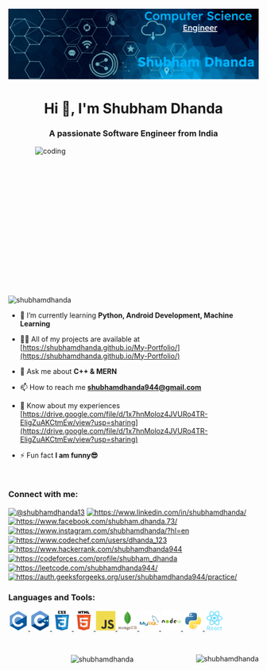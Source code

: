 ![logo](https://github.com/ShubhamDhanda/ShubhamDhanda/blob/main/ShubhamBanner.png)
<h1 align="center">Hi 👋, I'm Shubham Dhanda</h1>
<h3 align="center">A passionate Software Engineer from India</h3>

<img align="right" alt="coding" width="450" height="300" src="https://media3.giphy.com/media/RbDKaczqWovIugyJmW/200.gif">

<p align="left"> <img src="https://komarev.com/ghpvc/?username=shubhamdhanda&label=Profile%20views&color=0e75b6&style=flat" alt="shubhamdhanda" /> </p>

- 🌱 I’m currently learning **Python, Android Development, Machine Learning**

- 👨‍💻 All of my projects are available at [https://shubhamdhanda.github.io/My-Portfolio/](https://shubhamdhanda.github.io/My-Portfolio/)

- 💬 Ask me about **C++ & MERN**

- 📫 How to reach me **shubhamdhanda944@gmail.com**

- 📄 Know about my experiences [https://drive.google.com/file/d/1x7hnMoloz4JVURo4TR-EligZuAKCtmEw/view?usp=sharing](https://drive.google.com/file/d/1x7hnMoloz4JVURo4TR-EligZuAKCtmEw/view?usp=sharing)

- ⚡ Fun fact **I am funny😎**
<br/>
<h3 align="left">Connect with me:</h3>
<p align="left">
<a href="https://twitter.com/@shubhamdhanda13" target="blank"><img align="center" src="https://raw.githubusercontent.com/rahuldkjain/github-profile-readme-generator/master/src/images/icons/Social/twitter.svg" alt="@shubhamdhanda13" height="30" width="40" /></a>
<a href="https://linkedin.com/in/https://www.linkedin.com/in/shubhamdhanda/" target="blank"><img align="center" src="https://raw.githubusercontent.com/rahuldkjain/github-profile-readme-generator/master/src/images/icons/Social/linked-in-alt.svg" alt="https://www.linkedin.com/in/shubhamdhanda/" height="30" width="40" /></a>
<a href="https://fb.com/https://www.facebook.com/shubham.dhanda.73/" target="blank"><img align="center" src="https://raw.githubusercontent.com/rahuldkjain/github-profile-readme-generator/master/src/images/icons/Social/facebook.svg" alt="https://www.facebook.com/shubham.dhanda.73/" height="30" width="40" /></a>
<a href="https://instagram.com/https://www.instagram.com/shubhamdhanda/?hl=en" target="blank"><img align="center" src="https://raw.githubusercontent.com/rahuldkjain/github-profile-readme-generator/master/src/images/icons/Social/instagram.svg" alt="https://www.instagram.com/shubhamdhanda/?hl=en" height="30" width="40" /></a>
<a href="https://www.codechef.com/users/https://www.codechef.com/users/dhanda_123" target="blank"><img align="center" src="https://cdn.jsdelivr.net/npm/simple-icons@3.1.0/icons/codechef.svg" alt="https://www.codechef.com/users/dhanda_123" height="30" width="40" /></a>
<a href="https://www.hackerrank.com/https://www.hackerrank.com/shubhamdhanda944" target="blank"><img align="center" src="https://raw.githubusercontent.com/rahuldkjain/github-profile-readme-generator/master/src/images/icons/Social/hackerrank.svg" alt="https://www.hackerrank.com/shubhamdhanda944" height="30" width="40" /></a>
<a href="https://codeforces.com/profile/https://codeforces.com/profile/shubham_dhanda" target="blank"><img align="center" src="https://raw.githubusercontent.com/rahuldkjain/github-profile-readme-generator/master/src/images/icons/Social/codeforces.svg" alt="https://codeforces.com/profile/shubham_dhanda" height="30" width="40" /></a>
<a href="https://www.leetcode.com/https://leetcode.com/shubhamdhanda944/" target="blank"><img align="center" src="https://raw.githubusercontent.com/rahuldkjain/github-profile-readme-generator/master/src/images/icons/Social/leet-code.svg" alt="https://leetcode.com/shubhamdhanda944/" height="30" width="40" /></a>
<a href="https://auth.geeksforgeeks.org/user/https://auth.geeksforgeeks.org/user/shubhamdhanda944/practice/" target="blank"><img align="center" src="https://raw.githubusercontent.com/rahuldkjain/github-profile-readme-generator/master/src/images/icons/Social/geeks-for-geeks.svg" alt="https://auth.geeksforgeeks.org/user/shubhamdhanda944/practice/" height="30" width="40" /></a>
</p>
<h3 align="left">Languages and Tools:</h3>
<p align="left"> <a href="https://www.cprogramming.com/" target="_blank" rel="noreferrer"> <img src="https://raw.githubusercontent.com/devicons/devicon/master/icons/c/c-original.svg" alt="c" width="40" height="40"/> </a> <a href="https://www.w3schools.com/cpp/" target="_blank" rel="noreferrer"> <img src="https://raw.githubusercontent.com/devicons/devicon/master/icons/cplusplus/cplusplus-original.svg" alt="cplusplus" width="40" height="40"/> </a> <a href="https://www.w3schools.com/css/" target="_blank" rel="noreferrer"> <img src="https://raw.githubusercontent.com/devicons/devicon/master/icons/css3/css3-original-wordmark.svg" alt="css3" width="40" height="40"/> </a> <a href="https://www.w3.org/html/" target="_blank" rel="noreferrer"> <img src="https://raw.githubusercontent.com/devicons/devicon/master/icons/html5/html5-original-wordmark.svg" alt="html5" width="40" height="40"/> </a> <a href="https://developer.mozilla.org/en-US/docs/Web/JavaScript" target="_blank" rel="noreferrer"> <img src="https://raw.githubusercontent.com/devicons/devicon/master/icons/javascript/javascript-original.svg" alt="javascript" width="40" height="40"/> </a> <a href="https://www.mongodb.com/" target="_blank" rel="noreferrer"> <img src="https://raw.githubusercontent.com/devicons/devicon/master/icons/mongodb/mongodb-original-wordmark.svg" alt="mongodb" width="40" height="40"/> </a> <a href="https://www.mysql.com/" target="_blank" rel="noreferrer"> <img src="https://raw.githubusercontent.com/devicons/devicon/master/icons/mysql/mysql-original-wordmark.svg" alt="mysql" width="40" height="40"/> </a> <a href="https://nodejs.org" target="_blank" rel="noreferrer"> <img src="https://raw.githubusercontent.com/devicons/devicon/master/icons/nodejs/nodejs-original-wordmark.svg" alt="nodejs" width="40" height="40"/> </a> <a href="https://www.python.org" target="_blank" rel="noreferrer"> <img src="https://raw.githubusercontent.com/devicons/devicon/master/icons/python/python-original.svg" alt="python" width="40" height="40"/> </a> <a href="https://reactjs.org/" target="_blank" rel="noreferrer"> <img src="https://raw.githubusercontent.com/devicons/devicon/master/icons/react/react-original-wordmark.svg" alt="react" width="40" height="40"/> </a> </p>
<br/>

<p align="center"><img align="right" src="https://github-readme-streak-stats.herokuapp.com/?user=shubhamdhanda&" alt="shubhamdhanda" / style="margin: 30"></p>
<p align="center"><img align="center" src="https://github-readme-stats.vercel.app/api/top-langs?username=shubhamdhanda&show_icons=true&locale=en&layout=compact" alt="shubhamdhanda" /></p>
